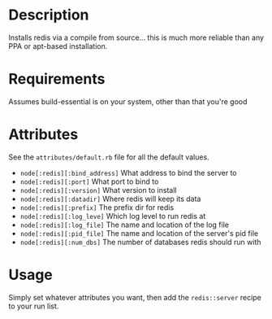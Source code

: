 Description
===========

Installs redis via a compile from source... this is much more reliable than any PPA or apt-based installation.

Requirements
============

Assumes build-essential is on your system, other than that you're good

Attributes
==========

See the `attributes/default.rb` file for all the default values.

* `node[:redis][:bind_address]` What address to bind the server to
* `node[:redis][:port]` What port to bind to
* `node[:redis][:version]` What version to install
* `node[:redis][:datadir]` Where redis will keep its data
* `node[:redis][:prefix]` The prefix dir for redis
* `node[:redis][:log_leve]` Which log level to run redis at
* `node[:redis][:log_file]` The name and location of the log file
* `node[:redis][:pid_file]` The name and location of the server's pid file
* `node[:redis][:num_dbs]` The number of databases redis should run with

Usage
=====

Simply set whatever attributes you want, then add the `redis::server` recipe to your run list.
